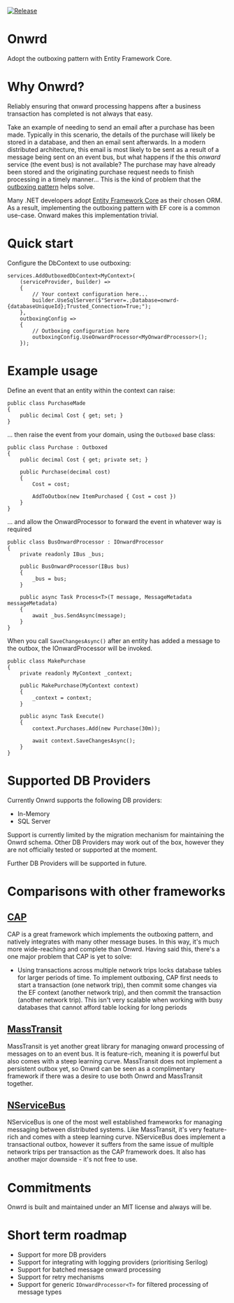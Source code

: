 [![Release](https://github.com/rickpowell1311/onwrd/actions/workflows/release.yml/badge.svg)](https://github.com/rickpowell1311/onwrd/actions/workflows/release.yml)

# Onwrd

Adopt the outboxing pattern with Entity Framework Core. 

# Why Onwrd?

Reliably ensuring that onward processing happens after a business transaction has completed is not always that easy. 

Take an example of needing to send an email after a purchase has been made. Typically in this scenario, the details of the purchase will likely be stored in a database, and then an email sent afterwards. In a modern distributed architecture, this email is most likely to be sent as a result of a message being sent on an event bus, but what happens if the this *onward* service (the event bus) is not available? The purchase may have already been stored and the originating purchase request needs to finish processing in a timely manner... This is the kind of problem that the [outboxing pattern](https://microservices.io/patterns/data/transactional-outbox.html) helps solve.

Many .NET developers adopt [Entity Framework Core](https://docs.microsoft.com/en-us/ef/core/) as their chosen ORM. As a result, implementing the outboxing pattern with EF core is a common use-case. Onward makes this implementation trivial.

# Quick start

Configure the DbContext to use outboxing:

```
services.AddOutboxedDbContext<MyContext>(
    (serviceProvider, builder) =>
    {
        // Your context configuration here...
        builder.UseSqlServer($"Server=.;Database=onwrd-{databaseUniqueId};Trusted_Connection=True;");
    },
    outboxingConfig => 
    {
        // Outboxing configuration here
        outboxingConfig.UseOnwardProcessor<MyOnwardProcessor>();
    });
```

# Example usage

Define an event that an entity within the context can raise:

```
public class PurchaseMade
{
    public decimal Cost { get; set; }
}
```

... then raise the event from your domain, using the `Outboxed` base class:
``` 
public class Purchase : Outboxed
{
    public decimal Cost { get; private set; }

    public Purchase(decimal cost)
    {
        Cost = cost;

        AddToOutbox(new ItemPurchased { Cost = cost })
    }
}
```

... and allow the OnwardProcessor to forward the event in whatever way is required
```
public class BusOnwardProcessor : IOnwardProcessor
{
    private readonly IBus _bus;

    public BusOnwardProcessor(IBus bus)
    {
        _bus = bus;
    }    

    public async Task Process<T>(T message, MessageMetadata messageMetadata)
    {
        await _bus.SendAsync(message);
    }
}
```

When you call `SaveChangesAsync()` after an entity has added a message to the outbox, the IOnwardProcessor will be invoked.
```
public class MakePurchase
{
    private readonly MyContext _context;

    public MakePurchase(MyContext context)
    {
        _context = context;
    }

    public async Task Execute()
    {
        context.Purchases.Add(new Purchase(30m));
        
        await context.SaveChangesAsync();
    }
}
```

# Supported DB Providers

Currently Onwrd supports the following DB providers:
- In-Memory 
- SQL Server

Support is currently limited by the migration mechanism for maintaining the Onwrd schema. Other DB Providers may work out of the box, however they are not officially tested or supported at the moment.

Further DB Providers will be supported in future.

# Comparisons with other frameworks

## [CAP](https://github.com/dotnetcore/CAP)

CAP is a great framework which implements the outboxing pattern, and natively integrates with many other message buses. In this way, it's much more wide-reaching and complete than Onwrd. Having said this, there's a one major problem that CAP is yet to solve:
- Using transactions across multiple network trips locks database tables for larger periods of time. To implement outboxing, CAP first needs to start a transaction (one network trip), then commit some changes via the EF context (another network trip), and then commit the transaction (another network trip). This isn't very scalable when working with busy databases that cannot afford table locking for long periods

## [MassTransit](https://masstransit-project.com/)

MassTransit is yet another great library for managing onward processing of messages on to an event bus. It is feature-rich, meaning it is powerful but also comes with a steep learning curve. MassTransit does not implement a persistent outbox yet, so Onwrd can be seen as a complimentary framework if there was a desire to use both Onwrd and MassTransit together.

## [NServiceBus](https://docs.particular.net/nservicebus/)

NServiceBus is one of the most well established frameworks for managing messaging between distributed systems. Like MassTransit, it's very feature-rich and comes with a steep learning curve. NServiceBus does implement a transactional outbox, however it suffers from the same issue of multiple network trips per transaction as the CAP framework does. It also has another major downside - it's not free to use.

# Commitments

Onwrd is built and maintained under an MIT license and always will be.


# Short term roadmap

- Support for more DB providers
- Support for integrating with logging providers (prioritising Serilog)
- Support for batched message onward processing
- Support for retry mechanisms
- Support for generic `IOnwardProcessor<T>` for filtered processing of message types
